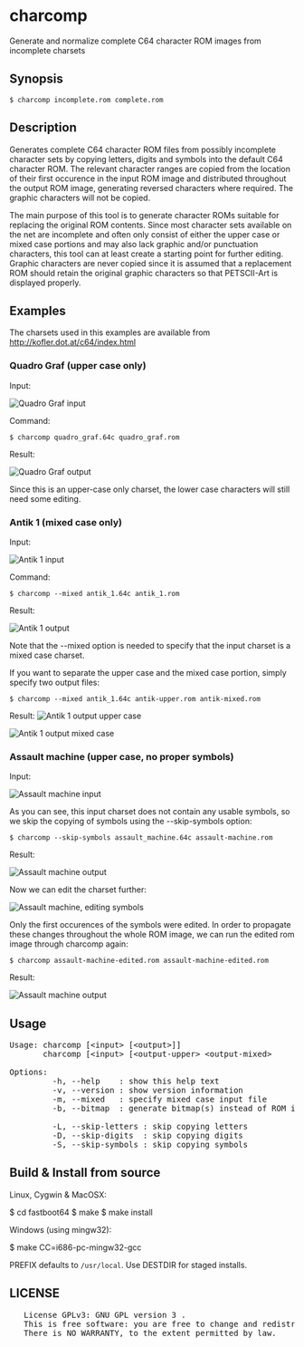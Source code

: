 # charcomp

Generate and normalize complete C64 character ROM images from
incomplete charsets

## Synopsis

    $ charcomp incomplete.rom complete.rom
   
## Description

Generates complete C64 character ROM files from possibly incomplete
character sets by copying letters, digits and symbols into the default
C64 character ROM. The relevant character ranges are copied from the
location of their first occurence in the input ROM image and
distributed throughout the output ROM image, generating reversed
characters where required. The graphic characters will not be copied.

The main purpose of this tool is to generate character ROMs suitable
for replacing the original ROM contents. Since most character sets
available on the net are incomplete and often only consist of either
the upper case or mixed case portions and may also lack graphic and/or
punctuation characters, this tool can at least create a starting point
for further editing. Graphic characters are never copied since it is
assumed that a replacement ROM should retain the original graphic
characters so that PETSCII-Art is displayed properly.

## Examples

The charsets used in this examples are available from http://kofler.dot.at/c64/index.html

### Quadro Graf (upper case only)

Input:

![Quadro Graf input](images/quadro-graf-input.gif)

Command:

    $ charcomp quadro_graf.64c quadro_graf.rom

Result:

![Quadro Graf output](images/quadro-graf-output.png)

Since this is an upper-case only charset, the lower case characters
will still need some editing.

### Antik 1 (mixed case only)

Input:

![Antik 1 input](images/antik-1-input.gif)

Command:

    $ charcomp --mixed antik_1.64c antik_1.rom

Result:

![Antik 1 output](images/antik-1-output.png)

Note that the --mixed option is needed to specify that the input
charset is a mixed case charset.

If you want to separate the upper case and the mixed case portion,
simply specify two output files:

    $ charcomp --mixed antik_1.64c antik-upper.rom antik-mixed.rom

Result:
![Antik 1 output upper case](images/antik-1-output-upper.png)

![Antik 1 output mixed case](images/antik-1-output-mixed.png)

### Assault machine (upper case, no proper symbols)

Input:

![Assault machine input](images/assault-machine-input.gif)

As you can see, this input charset does not contain any usable
symbols, so we skip the copying of symbols using the --skip-symbols
option:

    $ charcomp --skip-symbols assault_machine.64c assault-machine.rom

Result:

![Assault machine output](images/assault-machine-output.png)

Now we can edit the charset further:

![Assault machine, editing symbols](images/assault-machine-symbols-edited.png)

Only the first occurences of the symbols were edited. In order to
propagate these changes throughout the whole ROM image, we can run the
edited rom image through charcomp again:

    $ charcomp assault-machine-edited.rom assault-machine-edited.rom

Result:

![Assault machine output](images/assault-machine-symbols-edited-normalized.png)

## Usage

<pre>
Usage: charcomp [&lt;input&gt; [&lt;output&gt;]]
       charcomp [&lt;input&gt; [&lt;output-upper&gt; &lt;output-mixed&gt;

Options:
         -h, --help    : show this help text
         -v, --version : show version information
         -m, --mixed   : specify mixed case input file
         -b, --bitmap  : generate bitmap(s) instead of ROM images

         -L, --skip-letters : skip copying letters
         -D, --skip-digits  : skip copying digits
         -S, --skip-symbols : skip copying symbols
</pre>

## Build & Install from source

Linux, Cygwin & MacOSX:

   $ cd fastboot64
   $ make
   $ make install

Windows (using mingw32):

   $ make CC=i686-pc-mingw32-gcc
   
PREFIX defaults to `/usr/local`. Use DESTDIR for staged installs.

## LICENSE

<pre>
   License GPLv3: GNU GPL version 3 <http://gnu.org/licenses/gpl.html>.
   This is free software: you are free to change and redistribute it.
   There is NO WARRANTY, to the extent permitted by law.
</pre>
